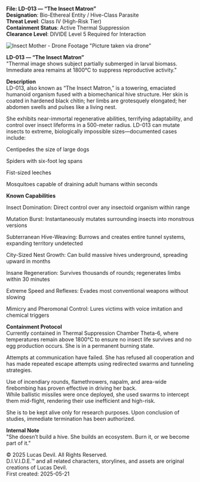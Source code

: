 **File: LD-013 — “The Insect Matron”**  
**Designation**: Bio-Ethereal Entity / Hive-Class Parasite  
**Threat Level**: Class IV (High-Risk Tier)  
**Containment Status**: Active Thermal Suppression  
**Clearance Level**: DIVIDE Level 5 Required for Interaction  


![Insect Mother - Drone Footage](https://pbs.twimg.com/media/GrerbmQWMAAVC5b?format=jpg&name=large)
"Picture taken via drone"


**LD-013 — “The Insect Matron”**  
"Thermal image shows subject partially submerged in larval biomass. Immediate area remains at 1800°C to suppress reproductive activity."  

**Description**  
LD-013, also known as “The Insect Matron,” is a towering, emaciated humanoid organism fused with a biomechanical hive structure. Her skin is coated in hardened black chitin; her limbs are grotesquely elongated; her abdomen swells and pulses like a living nest.  

She exhibits near-immortal regenerative abilities, terrifying adaptability, and control over insect lifeforms in a 500-meter radius. LD-013 can mutate insects to extreme, biologically impossible sizes—documented cases include:  

Centipedes the size of large dogs  

Spiders with six-foot leg spans  

Fist-sized leeches  

Mosquitoes capable of draining adult humans within seconds  

**Known Capabilities**  

Insect Domination: Direct control over any insectoid organism within range  

Mutation Burst: Instantaneously mutates surrounding insects into monstrous versions  

Subterranean Hive-Weaving: Burrows and creates entire tunnel systems, expanding territory undetected  

City-Sized Nest Growth: Can build massive hives underground, spreading upward in months  

Insane Regeneration: Survives thousands of rounds; regenerates limbs within 30 minutes  

Extreme Speed and Reflexes: Evades most conventional weapons without slowing  

Mimicry and Pheromonal Control: Lures victims with voice imitation and chemical triggers  

**Containment Protocol**  
Currently contained in Thermal Suppression Chamber Theta-6, where temperatures remain above 1800°C to ensure no insect life survives and no egg production occurs. She is in a permanent burning state.  

Attempts at communication have failed. She has refused all cooperation and has made repeated escape attempts using redirected swarms and tunneling strategies.  

Use of incendiary rounds, flamethrowers, napalm, and area-wide firebombing has proven effective in driving her back.  
While ballistic missiles were once deployed, she used swarms to intercept them mid-flight, rendering their use inefficient and high-risk.  

She is to be kept alive only for research purposes. Upon conclusion of studies, immediate termination has been authorized.  

**Internal Note**  
"She doesn’t build a hive. She builds an ecosystem. Burn it, or we become part of it."  


© 2025 Lucas Devil. All Rights Reserved.  
D.I.V.I.D.E.™ and all related characters, storylines, and assets are original creations of Lucas Devil.  
First created: 2025-05-21  
